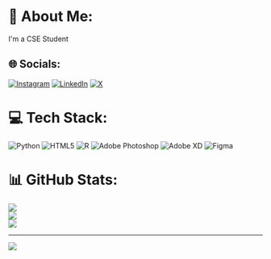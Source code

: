 # 💫 About Me:
I'm a CSE Student


## 🌐 Socials:
[![Instagram](https://img.shields.io/badge/Instagram-%23E4405F.svg?logo=Instagram&logoColor=white)](https://instagram.com/sushan.one16s) [![LinkedIn](https://img.shields.io/badge/LinkedIn-%230077B5.svg?logo=linkedin&logoColor=white)](https://linkedin.com/in/SushanS) [![X](https://img.shields.io/badge/X-black.svg?logo=X&logoColor=white)](https://x.com/sushan16s) 

# 💻 Tech Stack:
![Python](https://img.shields.io/badge/python-3670A0?style=flat&logo=python&logoColor=ffdd54) ![HTML5](https://img.shields.io/badge/html5-%23E34F26.svg?style=flat&logo=html5&logoColor=white) ![R](https://img.shields.io/badge/r-%23276DC3.svg?style=flat&logo=r&logoColor=white) ![Adobe Photoshop](https://img.shields.io/badge/adobe%20photoshop-%2331A8FF.svg?style=flat&logo=adobe%20photoshop&logoColor=white) ![Adobe XD](https://img.shields.io/badge/Adobe%20XD-470137?style=flat&logo=Adobe%20XD&logoColor=#FF61F6) ![Figma](https://img.shields.io/badge/figma-%23F24E1E.svg?style=flat&logo=figma&logoColor=white)
# 📊 GitHub Stats:
![](https://github-readme-stats.vercel.app/api?username=sushan16s&theme=dark&hide_border=false&include_all_commits=true&count_private=true)<br/>
![](https://github-readme-streak-stats.herokuapp.com/?user=sushan16s&theme=dark&hide_border=false)<br/>
![](https://github-readme-stats.vercel.app/api/top-langs/?username=sushan16s&theme=dark&hide_border=false&include_all_commits=true&count_private=true&layout=compact)

---
[![](https://visitcount.itsvg.in/api?id=sushan16s&icon=0&color=0)](https://visitcount.itsvg.in)

<!-- Proudly created with GPRM ( https://gprm.itsvg.in ) -->
